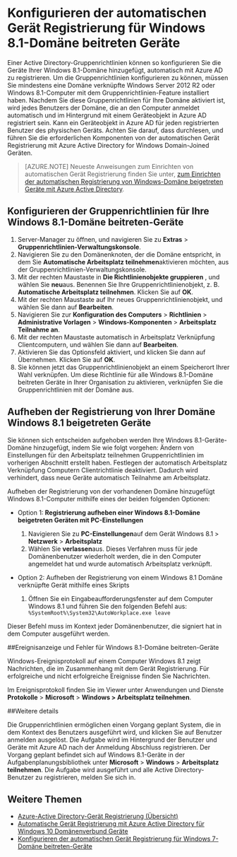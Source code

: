 <properties
    pageTitle="Konfigurieren der automatischen Gerät Registrierung für Windows 8.1-Domäne beitreten Geräte | Microsoft Azure"
    description=" Schritte zum Konfigurieren von Gruppenrichtlinien für Windows 8.1 Domänenverbund Geräte mit Azure AD automatisch registrieren. "
    services="active-directory"
    documentationCenter=""
    authors="femila"
    manager="swadhwa"
    editor=""/>

<tags
    ms.service="active-directory"
    ms.workload="identity"
    ms.tgt_pltfrm="na"
    ms.devlang="na"
    ms.topic="article"
    ms.date="09/21/2016"
    ms.author="Markvi"/>

# <a name="configure-automatic-device-registration-for-windows-81-domain-joined-devices"></a>Konfigurieren der automatischen Gerät Registrierung für Windows 8.1-Domäne beitreten Geräte

Einer Active Directory-Gruppenrichtlinien können so konfigurieren Sie die Geräte Ihrer Windows 8.1-Domäne hinzugefügt, automatisch mit Azure AD zu registrieren. Um die Gruppenrichtlinien konfigurieren zu können, müssen Sie mindestens eine Domäne verknüpfte Windows Server 2012 R2 oder Windows 8.1-Computer mit dem Gruppenrichtlinien-Feature installiert haben. Nachdem Sie diese Gruppenrichtlinien für Ihre Domäne aktiviert ist, wird jedes Benutzers der Domäne, die an den Computer anmeldet automatisch und im Hintergrund mit einem Geräteobjekt in Azure AD registriert sein. Kann ein Geräteobjekt in Azure AD für jeden registrierten Benutzer des physischen Geräts. Achten Sie darauf, dass durchlesen, und führen Sie die erforderlichen Komponenten von der automatischen Gerät Registrierung mit Azure Active Directory for Windows Domain-Joined Geräten.

>[AZURE.NOTE]
 Neueste Anweisungen zum Einrichten von automatischen Gerät Registrierung finden Sie unter, [zum Einrichten der automatischen Registrierung von Windows-Domäne beigetreten Geräte mit Azure Active Directory](active-directory-conditional-access-automatic-device-registration-setup.md).



## <a name="configure-the-group-policy-for-your-windows-81-domain-joined-devices"></a>Konfigurieren der Gruppenrichtlinien für Ihre Windows 8.1-Domäne beitreten-Geräte

1. Server-Manager zu öffnen, und navigieren Sie zu **Extras** > **Gruppenrichtlinien-Verwaltungskonsole**.
2. Navigieren Sie zu den Domänenknoten, der die Domäne entspricht, in dem Sie **Automatische Arbeitsplatz teilnehmen**aktivieren möchten, aus der Gruppenrichtlinien-Verwaltungskonsole.
3. Mit der rechten Maustaste in **Die Richtlinienobjekte gruppieren** , und wählen Sie **neu**aus. Benennen Sie Ihre Gruppenrichtlinienobjekt, z. B. **Automatische Arbeitsplatz teilnehmen**. Klicken Sie auf **OK**.
4. Mit der rechten Maustaste auf Ihr neues Gruppenrichtlinienobjekt, und wählen Sie dann auf **Bearbeiten**.
5. Navigieren Sie zur **Konfiguration des Computers** > **Richtlinien** > **Administrative Vorlagen** > **Windows-Komponenten** > **Arbeitsplatz Teilnahme an**.
6. Mit der rechten Maustaste automatisch in Arbeitsplatz Verknüpfung Clientcomputern, und wählen Sie dann auf **Bearbeiten**.
7. Aktivieren Sie das Optionsfeld aktiviert, und klicken Sie dann auf Übernehmen. Klicken Sie auf **OK**.
8. Sie können jetzt das Gruppenrichtlinienobjekt an einem Speicherort Ihrer Wahl verknüpfen. Um diese Richtlinie für alle Windows 8.1-Domäne beitreten Geräte in Ihrer Organisation zu aktivieren, verknüpfen Sie die Gruppenrichtlinien mit der Domäne aus.

## <a name="unregistering-your-windows-81-domain-joined-devices"></a>Aufheben der Registrierung von Ihrer Domäne Windows 8.1 beigetreten Geräte

Sie können sich entscheiden aufgehoben werden Ihre Windows 8.1-Geräte-Domäne hinzugefügt, indem Sie wie folgt vorgehen: Ändern von Einstellungen für den Arbeitsplatz teilnehmen Gruppenrichtlinien im vorherigen Abschnitt erstellt haben. Festlegen der automatisch Arbeitsplatz Verknüpfung Computern Clientrichtlinie deaktiviert. Dadurch wird verhindert, dass neue Geräte automatisch Teilnahme am Arbeitsplatz.

Aufheben der Registrierung von der vorhandenen Domäne hinzugefügt Windows 8.1-Computer mithilfe eines der beiden folgenden Optionen:

* Option 1: **Registrierung aufheben einer Windows 8.1-Domäne beigetreten Geräten mit PC-Einstellungen**
  1. Navigieren Sie zu **PC-Einstellungen**auf dem Gerät Windows 8.1 > **Netzwerk** > **Arbeitsplatz**
  2. Wählen Sie **verlassen**aus.
Dieses Verfahren muss für jede Domänenbenutzer wiederholt werden, die in den Computer angemeldet hat und wurde automatisch Arbeitsplatz verknüpft.

* Option 2: Aufheben der Registrierung von einem Windows 8.1 Domäne verknüpfte Gerät mithilfe eines Skripts
    1. Öffnen Sie ein Eingabeaufforderungsfenster auf dem Computer Windows 8.1 und führen Sie den folgenden Befehl aus:` %SystemRoot%\System32\AutoWorkplace.exe leave`
   
Dieser Befehl muss im Kontext jeder Domänenbenutzer, die signiert hat in dem Computer ausgeführt werden.

##<a name="event-viewer--errors-for-windows-81-domain-joined-devices"></a>Ereignisanzeige und Fehler für Windows 8.1-Domäne beitreten-Geräte

Windows-Ereignisprotokoll auf einem Computer Windows 8.1 zeigt Nachrichten, die im Zusammenhang mit dem Gerät Registrierung. Für erfolgreiche und nicht erfolgreiche Ereignisse finden Sie Nachrichten. 

Im Ereignisprotokoll finden Sie im Viewer unter Anwendungen und Dienste **Protokolle** > **Microsoft** > **Windows > Arbeitsplatz teilnehmen**.

##<a name="additional-details"></a>Weitere details

Die Gruppenrichtlinien ermöglichen einen Vorgang geplant System, die in dem Kontext des Benutzers ausgeführt wird, und klicken Sie auf Benutzer anmelden ausgelöst. Die Aufgabe wird im Hintergrund der Benutzer und Geräte mit Azure AD nach der Anmeldung Abschluss registrieren. Der Vorgang geplant befindet sich auf Windows 8.1-Geräte in der Aufgabenplanungsbibliothek unter **Microsoft** > **Windows** > **Arbeitsplatz teilnehmen**. Die Aufgabe wird ausgeführt und alle Active Directory-Benutzer zu registrieren, melden Sie sich in. 

## <a name="additional-topics"></a>Weitere Themen
- [Azure-Active Directory-Gerät Registrierung (Übersicht)](active-directory-conditional-access-device-registration-overview.md)
- [Automatische Gerät Registrierung mit Azure Active Directory für Windows 10 Domänenverbund Geräte](active-directory-conditional-access-automatic-device-registration.md)
- [Konfigurieren der automatischen Gerät Registrierung für Windows 7-Domäne beitreten-Geräte](active-directory-conditional-access-automatic-device-registration-windows7.md)

